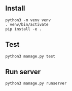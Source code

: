 
## Install

```
python3 -m venv venv
. venv/bin/activate
pip install -e .
```

## Test

```
python3 manage.py test
```

## Run server

```
python3 manage.py runserver
```

